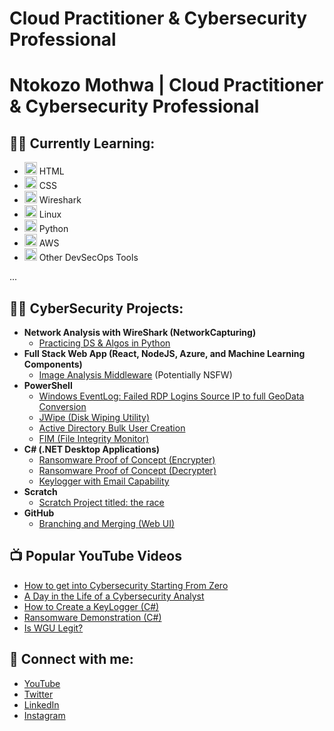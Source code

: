 #  Cloud Practitioner & Cybersecurity Professional

# Ntokozo Mothwa | Cloud Practitioner & Cybersecurity Professional

## 👨‍💻 Currently Learning:
- <img src="https://www.freepnglogos.com/uploads/html5-logo-png/html5-logo-html-logo-0.png" alt="HTML" width="20"> HTML
- <img src="https://cdn.freebiesupply.com/logos/large/2x/css3-logo-png-transparent.png" alt="CSS" width="20"> CSS
- <img src="https://cdn.icon-icons.com/icons2/1495/PNG/512/wireshark_103123.png" alt="Wireshark" width="20"> Wireshark
- <img src="https://cdn.icon-icons.com/icons2/46/PNG/128/linux_penguin_animal_9362.png" alt="Linux" width="20"> Linux
- <img src="https://cdn.icon-icons.com/icons2/112/PNG/512/python_18894.png" alt="Python" width="20"> Python
- <img src="https://cdn.icon-icons.com/icons2/2389/PNG/512/amazon_aws_logo_icon_145507.png" alt="AWS" width="20"> AWS
- <img src="https://cdn.icon-icons.com/icons2/2596/PNG/512/other_icon_155053.png" alt="Other DevSecOps Tools" width="20"> Other DevSecOps Tools

...

## 👨‍💻 CyberSecurity Projects:
- **Network Analysis with WireShark (NetworkCapturing)**
  - [Practicing DS & Algos in Python](https://github.com/NtokozoMothwa/Algorithms-Practice)
- **Full Stack Web App (React, NodeJS, Azure, and Machine Learning Components)**
  - [Image Analysis Middleware](https://github.com/NtokozoMothwa/4chan-Image-Analysis-Middleware-C964) (Potentially NSFW)
- **PowerShell**
  - [Windows EventLog: Failed RDP Logins Source IP to full GeoData Conversion](https://github.com/NtokozoMothwa/Sentinel-Lab)
  - [JWipe (Disk Wiping Utility)](https://github.com/NtokozoMothwa/Jwipe.PowerShell)
  - [Active Directory Bulk User Creation](https://github.com/NtokozoMothwa/AD_PS)
  - [FIM (File Integrity Monitor)](https://github.com/NtokozoMothwa/PowerShell-Integrity-FIM)
- **C# (.NET Desktop Applications)**
  - [Ransomware Proof of Concept (Encrypter)](https://github.com/NtokozoMothwa/EncrypterPOC)
  - [Ransomware Proof of Concept (Decrypter)](https://github.com/NtokozoMothwa/DecrypterPOC)
  - [Keylogger with Email Capability](https://github.com/NtokozoMothwa/Key-Logger-With-Email)
- **Scratch**
  - [Scratch Project titled: the race](https://scratch.mit.edu/projects/938876054/)
- **GitHub**
  - [Branching and Merging (Web UI)](https://github.com/NtokozoMothwa/Branching-and-Merging-Web-UI)

## 📺 Popular YouTube Videos
- [How to get into Cybersecurity Starting From Zero](https://www.youtube.com/watch?v=a83ASGn_V_s)
- [A Day in the Life of a Cybersecurity Analyst](https://www.youtube.com/watch?v=uHy3oM7NnoU)
- [How to Create a KeyLogger (C#)](https://www.youtube.com/watch?v=N-L9hklSlNk)
- [Ransomware Demonstration (C#)](https://www.youtube.com/watch?v=OfvdQeh79s0)
- [Is WGU Legit?](https://www.youtube.com/watch?v=E2MwRWxDBkA)

## 🤳 Connect with me:
- [YouTube](https://www.youtube.com/c/joshmadakor)
- [Twitter](https://twitter.com/joshmadakor)
- [LinkedIn](https://linkedin.com/in/joshmadakor)
- [Instagram](https://www.instagram.com/joshmadakor/)
